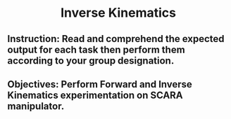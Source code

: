 <h1 align="center"> Inverse Kinematics </h1> 

## Instruction: Read and comprehend the expected output for each task then perform them according to your group designation. 

## Objectives: Perform Forward and Inverse Kinematics experimentation on SCARA manipulator.
